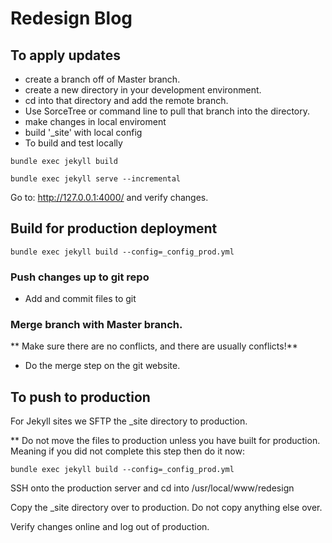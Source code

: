 # Redesign Blog
## To apply updates

- create a branch off of Master branch.
- create a new directory in your development environment. 
- cd into that directory and add the remote branch. 
- Use SorceTree or command line to pull that branch into the directory.
- make changes in local enviroment
- build '_site' with local config
- To build and test locally

`bundle exec jekyll build`

`bundle exec jekyll serve --incremental`

Go to: http://127.0.0.1:4000/ and verify changes.

## Build for production deployment

`bundle exec jekyll build --config=_config_prod.yml`

### Push changes up to git repo
- Add and commit files to git

### Merge branch with Master branch. 

** Make sure there are no conflicts, and there are usually conflicts!**
- Do the merge step on the git website.

## To push to production 

For Jekyll sites we SFTP the _site directory to production.

** Do not move the files to production unless you have built for production. Meaning if you did not complete this step then do it now:

`bundle exec jekyll build --config=_config_prod.yml`

SSH onto the production server and cd into /usr/local/www/redesign

Copy the _site directory over to production. Do not copy anything else over.

Verify changes online and log out of production.
